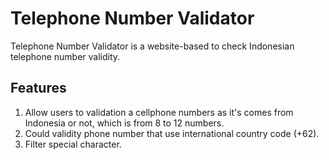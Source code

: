 # Telephone Number Validator

Telephone Number Validator is a website-based to check Indonesian telephone number validity.

## Features

1. Allow users to validation a cellphone numbers as it's comes from Indonesia or not, which is from 8 to 12 numbers.
2. Could validity phone number that use international country code (+62).
3. Filter special character.
